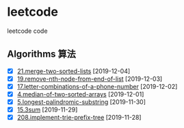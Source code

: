 # leetcode

leetcode code

## Algorithms 算法

- [X] [21.merge-two-sorted-lists](algorithms/21) [2019-12-04]
- [X] [19.remove-nth-node-from-end-of-list](algorithms/19) [2019-12-03]
- [X] [17.letter-combinations-of-a-phone-number](algorithms/17) [2019-12-02]
- [X] [4.median-of-two-sorted-arrays](algorithms/4) [2019-12-01]
- [X] [5.longest-palindromic-substring](algorithms/5) [2019-11-30]
- [X] [15.3sum](algorithms/15) [2019-11-29]
- [X] [208.implement-trie-prefix-tree](algorithms/208) [2019-11-28]
